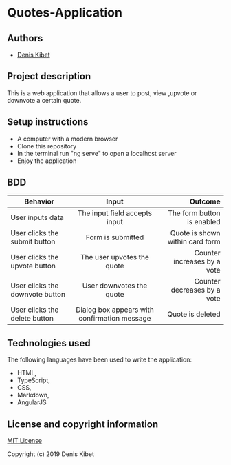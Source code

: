 # Quotes-Application

## Authors
- [Denis Kibet](https://github.com/Kibet1816)

## Project description
This is a web application that allows a user to post, view ,upvote or downvote a certain quote.
 
## Setup instructions
- A computer with a modern browser
- Clone this repository
- In the terminal run "ng serve" to open a localhost server
- Enjoy the application

## BDD
| Behavior        | Input           | Outcome  |
| ------------- |:-------------:| -----:|
| User inputs data | The input field accepts input | The form button is enabled |
| User clicks the submit button | Form is submitted | Quote is shown within card form |
| User clicks the upvote button | The user upvotes the quote | Counter increases by a vote |
| User clicks the downvote button | User downvotes the quote | Counter decreases by a vote |
| User clicks the delete button | Dialog box appears with confirmation message | Quote is deleted |



## Technologies used
The following languages have been used to write the application:
- HTML,
- TypeScript,
- CSS, 
- Markdown,
- AngularJS

## License and copyright information

[MIT License](https://github.com/Kibet1816/Quotes-app/blob/gh-pages/license.md) 

Copyright (c) 2019 Denis Kibet
